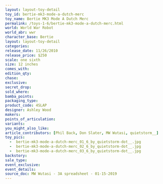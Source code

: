 ```yaml
---
layout: layout-toy-detail 
toy_id: bertie-mk3-mode-a-dutch-merc
toy_name: Bertie MK3 Mode A Dutch Merc
permalink: /toys-1-6/bertie-mk3-mode-a-dutch-merc.html
world: World War Robot
world_abr: wwr
character_base: Bertie
layout: layout-toy-detail
categories: 
release_date: 11/26/2010
release_price: $250 
scale: one sixth
size: 12 inches
comes_with: 
edition_qty: 
chase: 
exclusive: 
secret_drop: 
sold_where: 
bamba_points: 
packaging_type: 
product_code: 4SLAP
designer: Ashley Wood
makers: 
points_of_articulation: 
variants: 
you_might_also_like: 
article_contributors: [Phil Back, Don Slater, MW Wutasi, quietstorm__]
toy_pics: 
  -  bertie-mk3-mode-a-dutch-merc_01_6_by_quietstorm-dot__.jpg
  -  bertie-mk3-mode-a-dutch-merc_02_6_by_quietstorm-dot__.jpg
  -  bertie-mk3-mode-a-dutch-merc_03_6_by_quietstorm-dot__.jpg
backstory: 
sale_type: 
event_exclusive: 
event_details: 
source_doc: MW Wutasi - 3A spreadsheet - 01-15-2019
---
```

